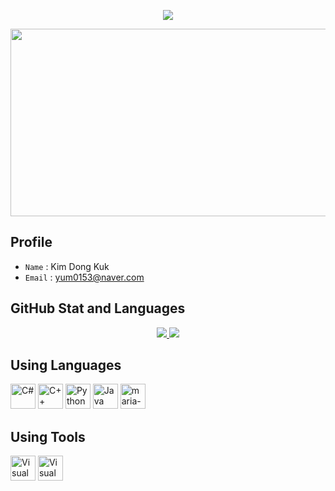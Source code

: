 
<p align='center'>
  <a href="https://github.com/CLIVEJACK">
    <img src="https://capsule-render.vercel.app/api?type=blur&height=250&color=gradient&text=Dong%20%20Dev%20Repo&fontColor=000000&fontSize=60&desc=Cpp,%20CSharp,%20Python&fontAlignY=41&descAlign=49"/>
  </a>
</p>
<a href="https://www.gitanimals.org/en_US?utm_medium=image&utm_source=CLIVEJACK&utm_content=farm">
<img
  src="https://render.gitanimals.org/farms/CLIVEJACK"
  width="600"
  height="300"
/>
</a>


## Profile
- `Name` : Kim Dong Kuk
- `Email` : yum0153@naver.com


## GitHub Stat and Languages
<!-- username은 본인걸로 -->
<p align='center'>
  <a href="https://github.com/CLIVEJACK">
    <img src="https://github-readme-stats.vercel.app/api?username=CLIVEJACK&theme=tokyonight&show_icons=true"/>
    <img src="https://github-readme-stats.vercel.app/api/top-langs/?username=CLIVEJACK&theme=tokyonight&layout=compact"/>
  </a>
</p>

## Using Languages
<p align='left'>
    <img height="40" src="https://img.icons8.com/?size=100&id=Fycm8TUhWmFU&format=png&color=000000" title="C#">
    <img height="40" src="https://img.icons8.com/?size=100&id=55199&format=png&color=000000" title="C++">
    <img height="40" src="https://img.icons8.com/?size=100&id=l75OEUJkPAk4&format=png&color=000000" title="Python">
    <img height="40" src="https://img.icons8.com/?size=100&id=Pd2x9GWu9ovX&format=png&color=000000" title="Java">
    <img width="40" height="40" src="https://img.icons8.com/fluency/48/maria-db.png" alt="maria-db" title="MySQL/MariaDB">
</p>

## Using Tools
<p align='left'>
  <img height="40" src="https://img.icons8.com/?size=100&id=9OGIyU8hrxW5&format=png&color=000000" title="Visual Studio Code">
  <img height="40" src="https://img.icons8.com/?size=100&id=ezj3zaVtImPg&format=png&color=000000" title="Visual Studio">
</p>




<!--
**CLIVEJACK/CLIVEJACK** is a ✨ _special_ ✨ repository because its `README.md` (this file) appears on your GitHub profile.

Here are some ideas to get you started:

- 🔭 I’m currently working on ...
- 🌱 I’m currently learning ...
- 👯 I’m looking to collaborate on ...
- 🤔 I’m looking for help with ...
- 💬 Ask me about ...
- 📫 How to reach me: ...
- 😄 Pronouns: ...
- ⚡ Fun fact: ...
-->
